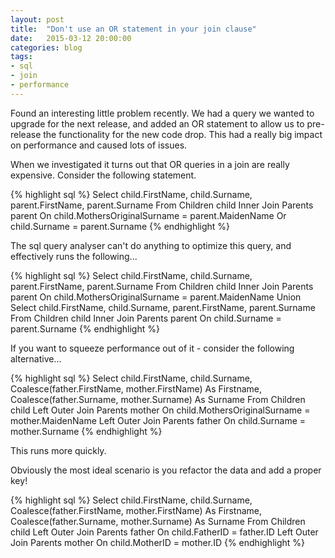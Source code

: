 ```yaml
---
layout: post
title:  "Don't use an OR statement in your join clause"
date:   2015-03-12 20:00:00
categories: blog
tags: 
- sql
- join
- performance
---
```


Found an interesting little problem recently. We had a query we wanted to upgrade for the next release, and added an OR statement to allow us to pre-release the functionality for the new code drop. This had a really big impact on performance and caused lots of issues.

When we investigated it turns out that OR queries in a join are really expensive. Consider the following statement.
<!--break-->
{% highlight sql %}
Select 
    child.FirstName,
    child.Surname,
    parent.FirstName,
    parent.Surname
From Children child
    Inner Join Parents parent
    On child.MothersOriginalSurname = parent.MaidenName
    Or child.Surname = parent.Surname
{% endhighlight %}

The sql query analyser can't do anything to optimize this query, and effectively runs the following...

{% highlight sql %}
Select 
    child.FirstName,
    child.Surname,
    parent.FirstName,
    parent.Surname
From Children child
    Inner Join Parents parent
    On child.MothersOriginalSurname = parent.MaidenName
Union 
Select 
    child.FirstName,
    child.Surname,
    parent.FirstName,
    parent.Surname
From Children child
    Inner Join Parents parent
    On child.Surname = parent.Surname
{% endhighlight %}

If you want to squeeze performance out of it - consider the following alternative...

{% highlight sql %}
Select 
    child.FirstName,
    child.Surname,
    Coalesce(father.FirstName, mother.FirstName) As Firstname,
    Coalesce(father.Surname, mother.Surname) As Surname
From Children child
    Left Outer Join Parents mother
    On child.MothersOriginalSurname = mother.MaidenName
    Left Outer Join Parents father
    On child.Surname = mother.Surname
{% endhighlight %}

This runs more quickly.

Obviously the most ideal scenario is you refactor the data and add a proper key!

{% highlight sql %}
Select 
    child.FirstName,
    child.Surname,
    Coalesce(father.FirstName, mother.FirstName) As Firstname,
    Coalesce(father.Surname, mother.Surname) As Surname
From Children child
    Left Outer Join Parents father
    On child.FatherID = father.ID
    Left Outer Join Parents mother
    On child.MotherID = mother.ID
{% endhighlight %}
